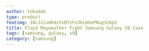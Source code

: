 ```yaml
---
author: tokodab
type: product
featimg: 18cJJixmR4zVvNYzFs3kLmXePNug3s6pS
title: Floyd Mayweather Fight Samsung Galaxy S9 Case
tags: [samsung, galaxy, s9]
category: [samsung]
---
```

